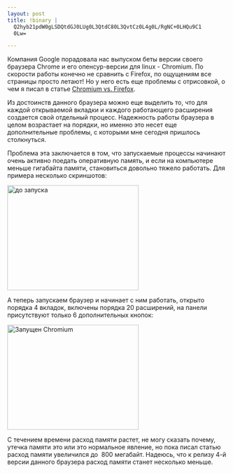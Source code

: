```yaml
--- 
layout: post
title: !binary |
  Q2hyb21pdW0gLSDQtdGJ0LUg0L3QtdC80L3QvtCz0L4g0L/RgNC+0LHQu9C1
  0Lw=

---
```

Компания Google порадовала нас выпуском беты версии своего браузера Chrome и его опенсур-версии для linux - Chromium. По скорости работы конечно не сравнить с Firefox, по ощущениям все страницы просто летают! Но у него есть еще проблемы с отрисовкой, о чем я писал в статье <a href="http://www.juev.ru/2009/12/26/chromium-vs-firefox/" target="_blank">Chromium vs. Firefox</a>.

Из достоинств данного браузера можно еще выделить то, что для каждой открываемой вкладки и каждого работающего расширения создается свой отдельный процесс. Надежность работы браузера в целом возрастает на порядки, но именно это несет еще дополнительные проблемы, с которыми мне сегодня пришлось столкнуться.

Проблема эта заключается в том, что запускаемые процессы начинают очень активно поедать оперативную память, и если на компьютере меньше гигабайта памяти, становиться довольно тяжело работать. Для примера несколько скриншотов:

<a href="http://static.juev.ru/2010/01/2010-01-06-174255_1280x1024_scrot.png"><img class="size-medium wp-image-854" title="до запуска chromium" src="http://static.juev.ru/2010/01/2010-01-06-174255_1280x1024_scrot-300x240.png" alt="до запуска" width="300" height="240" /></a>

А теперь запускаем браузер и начинает с ним работать, открыто порядка 4 вкладок, включены порядка 20 расширений, на панели присутствуют только 6 дополнительных кнопок:

<a href="http://static.juev.ru/2010/01/2010-01-06-182029_1280x1024_scrot.png"><img class="size-medium wp-image-855" title="Запущен Chromium" src="http://static.juev.ru/2010/01/2010-01-06-182029_1280x1024_scrot-300x240.png" alt="Запущен Chromium" width="300" height="240" /></a>

С течением времени расход памяти растет, не могу сказать почему, утечка памяти это или это нормальное явление, но пока писал статью расход памяти увеличился до  800 мегабайт. Надеюсь, что к релизу 4-й версии данного браузера расход памяти станет несколько меньше.
